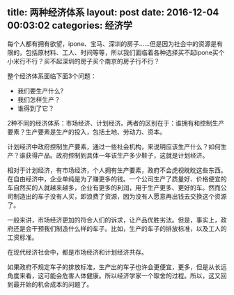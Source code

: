 title: 两种经济体系
layout: post
date: 2016-12-04 00:03:02
categories: 经济学
---

每个人都有拥有欲望，ipone、宝马、深圳的房子……但是因为社会中的资源是有限的，包括原材料、工人、时间等等，所以我们面临着各种选择买不起ipone买个小米行不行？买不起深圳的房子买个南京的房子行不行？

整个经济体系面临下面3个问题：

-  我们要生产什么?
-  我们怎样生产？
-  谁得到了它？

2种不同的经济体系：市场经济、计划经济。两者的区别在于：谁拥有和控制生产要素？生产要素是生产的投入，包括土地、劳动力、资本。

计划经济中政府控制生产要素，通过一些社会机构，来说明应该生产什么？如何生产？谁获得产品。政府控制到具体一年该生产多少鞋子，这就是计划经济。

相对于计划经济，有市场经济，个人拥有生产要素，政府不会虎视眈眈这些东西。在自由经济中，企业单纯是为了赚更多的钱。一个公司生产了质量好、价格便宜的车自然买的人就越来越多，企业有更多的利润，用于生产更多、更好的车。然而公司制造出的车子没有人买，即浪费了资源，因为没有人愿意再出钱去交换这个资源了。

一般来讲，市场经济更加的符合人们的诉求，让产品优胜劣汰。但是，事实上，政府还是会干预我们制造什么样的车子。比如，生产的车子的排放标准，以及工人的工资标准。

在现代经济社会中，都是市场经济和计划经济共存。

如果政府不规定车子的排放标准，生产出的车子也许会更便宜，更多，但是从长远角度来看，这可能会危害人体健康。所以经济学家一个取舍的过程。所以，这又回到最开始的机会成本的问题了。

